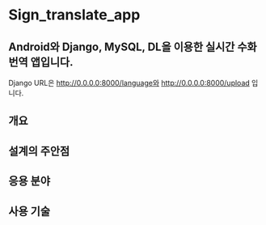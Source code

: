 # Sign_translate_app

## Android와 Django, MySQL, DL을 이용한 실시간 수화 번역 앱입니다.

Django URL은 http://0.0.0.0:8000/language와 http://0.0.0.0:8000/upload 입니다.

## 개요

## 설계의 주안점

## 응용 분야

## 사용 기술

## 
